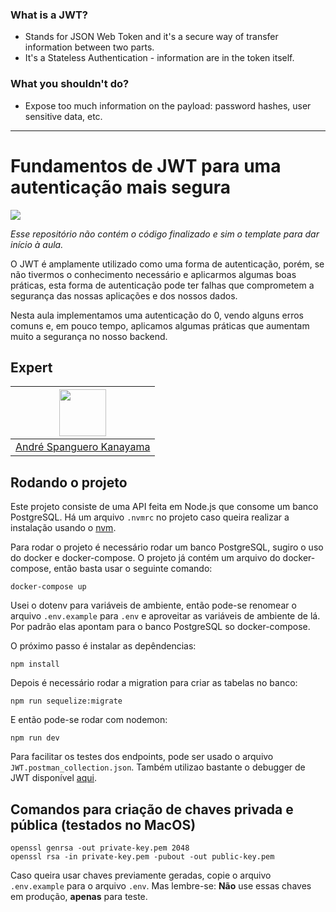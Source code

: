 ### What is a JWT?
- Stands for JSON Web Token and it's a secure way of transfer information between two parts.
- It's a Stateless Authentication - information are in the token itself.

### What you shouldn't do?
- Expose too much information on the payload: password hashes, user sensitive data, etc.

---
# Fundamentos de JWT para uma autenticação mais segura

<img src="https://storage.googleapis.com/golden-wind/experts-club/capa-github.svg" />

*Esse repositório não contém o código finalizado e sim o template para dar início à aula.*

O JWT é amplamente utilizado como uma forma de autenticação, porém, se não tivermos o conhecimento necessário e aplicarmos algumas boas práticas, esta forma de autenticação pode ter falhas que comprometem a segurança das nossas aplicações e dos nossos dados.

Nesta aula implementamos uma autenticação do 0, vendo alguns erros comuns e, em pouco tempo, aplicamos algumas práticas que aumentam muito a segurança no nosso backend.

## Expert

| [<img src="https://avatars.githubusercontent.com/u/711732?s=460&u=6b1039f8a921c5733d92d13b2971c55157fee005&v=4" width="75px;"/>](https://github.com/askmon) |
| :-: |
|[André Spanguero Kanayama](https://github.com/askmon)|

## Rodando o projeto

Este projeto consiste de uma API feita em Node.js que consome um banco PostgreSQL. Há um arquivo `.nvmrc` no projeto caso queira realizar a instalação usando o [nvm](https://github.com/nvm-sh/nvm).

Para rodar o projeto é necessário rodar um banco PostgreSQL, sugiro o uso do docker e docker-compose. O projeto já contém um arquivo do docker-compose, então basta usar o seguinte comando:

`docker-compose up`

Usei o dotenv para variáveis de ambiente, então pode-se renomear o arquivo `.env.example` para `.env` e aproveitar as variáveis de ambiente de lá. Por padrão elas apontam para o banco PostgreSQL so docker-compose.

O próximo passo é instalar as depêndencias:

`npm install`

Depois é necessário rodar a migration para criar as tabelas no banco:

`npm run sequelize:migrate`

E então pode-se rodar com nodemon:

`npm run dev`

Para facilitar os testes dos endpoints, pode ser usado o arquivo `JWT.postman_collection.json`. Também utilizao bastante o debugger de JWT disponível [aqui](https://jwt.io/).

## Comandos para criação de chaves privada e pública (testados no MacOS)

```
openssl genrsa -out private-key.pem 2048 
openssl rsa -in private-key.pem -pubout -out public-key.pem
```

Caso queira usar chaves previamente geradas, copie o arquivo `.env.example` para o arquivo `.env`. Mas lembre-se: **Não** use essas chaves em produção, **apenas** para teste.
